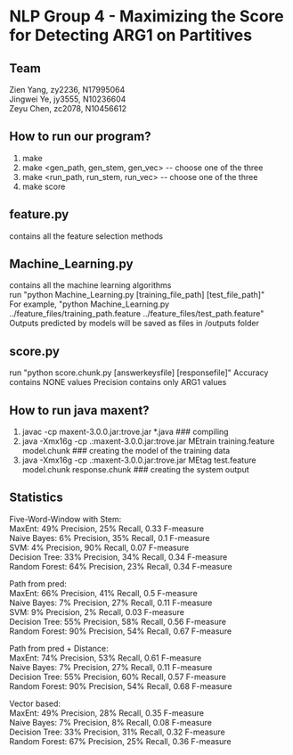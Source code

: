 # NLP Group 4 - Maximizing the Score for Detecting ARG1 on Partitives

## Team
Zien Yang, zy2236, N17995064  
Jingwei Ye, jy3555, N10236604  
Zeyu Chen, zc2078, N10456612  

## How to run our program?
1. make
2. make <gen_path, gen_stem, gen_vec> -- choose one of the three
3. make <run_path, run_stem, run_vec> -- choose one of the three
4. make score

## feature.py
contains all the feature selection methods

## Machine_Learning.py
contains all the machine learning algorithms <br />
run "python Machine_Learning.py [training_file_path] [test_file_path]" <br />
For example, "python Machine_Learning.py ../feature_files/training_path.feature  ../feature_files/test_path.feature" <br />
Outputs predicted by models will be saved as files in /outputs folder <br />

## score.py
run "python score.chunk.py [answerkeysfile] [responsefile]"
Accuracy contains NONE values
Precision contains only ARG1 values

## How to run java maxent?
  1. javac -cp maxent-3.0.0.jar:trove.jar *.java ### compiling
  2. java -Xmx16g -cp .:maxent-3.0.0.jar:trove.jar MEtrain training.feature model.chunk ### creating the model of the training data
  3. java -Xmx16g -cp .:maxent-3.0.0.jar:trove.jar MEtag test.feature model.chunk response.chunk ### creating the system output


## Statistics
Five-Word-Window with Stem: <br />
  MaxEnt: 49% Precision, 25% Recall, 0.33 F-measure <br />
  Naive Bayes: 6% Precision, 35% Recall, 0.1 F-measure <br />
  SVM: 4% Precision, 90% Recall, 0.07 F-measure <br />
  Decision Tree: 33% Precision, 34% Recall, 0.34 F-measure <br />
  Random Forest: 64% Precision, 23% Recall, 0.34 F-measure <br />

Path from pred: <br />
  MaxEnt: 66% Precision, 41% Recall, 0.5 F-measure  <br />
  Naive Bayes: 7% Precision, 27% Recall, 0.11 F-measure  <br />
  SVM: 9% Precision, 2% Recall, 0.03 F-measure  <br />
  Decision Tree: 55% Precision, 58% Recall, 0.56 F-measure  <br />
  Random Forest: 90% Precision, 54% Recall, 0.67 F-measure  <br />
 
Path from pred + Distance: <br />
   MaxEnt: 74% Precision, 53% Recall, 0.61 F-measure  <br />
   Naive Bayes: 7% Precision, 27% Recall, 0.11 F-measure  <br />
   Decision Tree: 55% Precision, 60% Recall, 0.57 F-measure  <br />
   Random Forest: 90% Precision, 54% Recall, 0.68 F-measure  <br />
  
Vector based: <br />
   MaxEnt: 49% Precision, 28% Recall, 0.35 F-measure  <br />
   Naive Bayes: 7% Precision, 8% Recall, 0.08 F-measure  <br />
   Decision Tree: 33% Precision, 31% Recall, 0.32 F-measure  <br />
   Random Forest: 67% Precision, 25% Recall, 0.36 F-measure  <br />
 
 

  

